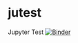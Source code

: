 # jutest
Jupyter Test
[![Binder](https://mybinder.org/badge_logo.svg)](https://mybinder.org/v2/gh/DavidDann/jutest/main?labpath=jn1.ipynb)
